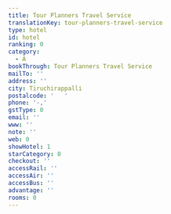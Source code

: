 ```yaml
---
title: Tour Planners Travel Service
translationKey: tour-planners-travel-service
type: hotel
id: hotel
ranking: 0
category:
  - A
bookThrough: Tour Planners Travel Service
mailTo: ''
address: ''
city: Tiruchirappalli
postalcode: '   '
phone: '-,'
gstType: 0
email: ''
www: ''
note: ''
web: 0
showHotel: 1
starCategory: 0
checkout: ''
accessRail: ''
accessAir: ''
accessBus: ''
advantage: ''
rooms: 0
---
```







